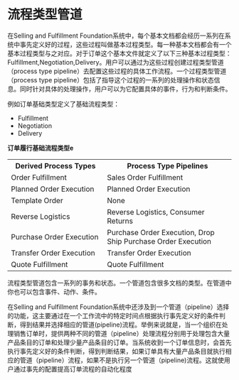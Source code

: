 # 流程类型管道


在Selling and Fulfillment Foundation系统中，每个基本文档都会经历一系列在系统中事先定义好的过程，这些过程叫做基本过程类型。每一种基本文档都会有一个基本过程类型与之对应。对于订单这个基本文件就定义了以下三种基本过程类型：Fulfillment,Negotiation,Delivery。用户可以通过为这些过程创建过程类型管道（process type pipeline）去配置这些过程的具体工作流程。一个过程类型管道（process type pipeline）包括了指导这个过程的一系列的处理操作和状态信息。同时针对具体的处理操作，用户可以为它配置具体的事件，行为和判断条件。

例如订单基础类型定义了基础流程类型：
* Fulfillment
* Negotiation
* Delivery

<b>订单履行基础流程类型e</b>
<table class="table table-bordered table-striped table-condensed">
  <tr>
    <th width="200px">Derived Process Types</td>
    <th>Process Type Pipelines</td>
  </tr>
  <tr>
    <td>Order Fulfillment </td>
    <td> Sales Order Fulfillment</td>
  </tr>
  <tr>
    <td>Planned Order Execution  </td>
    <td>Planned Order Execution</td>
  </tr>
  <tr>
    <td>Template Order  </td>
    <td>None</td>
  </tr>
  <tr>
    <td>Reverse Logistics </td>
    <td> Reverse Logistics, Consumer Returns</td>
  </tr>
  <tr>
    <td>Purchase Order Execution </td>
    <td> Purchase Order Execution, Drop Ship Purchase Order Execution</td>
  </tr>
  <tr>
    <td>Transfer Order Execution </td>
    <td> Transfer Order Execution</td>
  </tr>
  <tr>
    <td>Quote Fulfillment </td>
    <td> Quote Fulfillment</td>
  </tr>
</table>

流程类型管道包含一系列的事务和状态。一个管道包含很多文档的类型。在管道中你也可以包含事件、动作、条件。

在Selling and Fulfillment Foundation系统中还涉及到一个管道（pipeline）选择的功能，这主要通过在一个工作流中的特定时间点根据执行事先定义好的条件判断，得到结果并选择相应的管道(pipeline)流程。举例来说就是，当一个组织在处理销售订单时，提供两种不同的管道（pipeline）处理流程分别用于处理包含大量产品条目的订单和处理少量产品条目的订单。当系统收到一个订单信息时，会首先执行事先定义好的条件判断，得到判断结果，如果订单具有大量产品条目就执行相应的管道（pipeline）流程，如果不是执行另一个管道（pipeline)流程。这就使用户通过事先的配置提高订单流程的自动化程度


